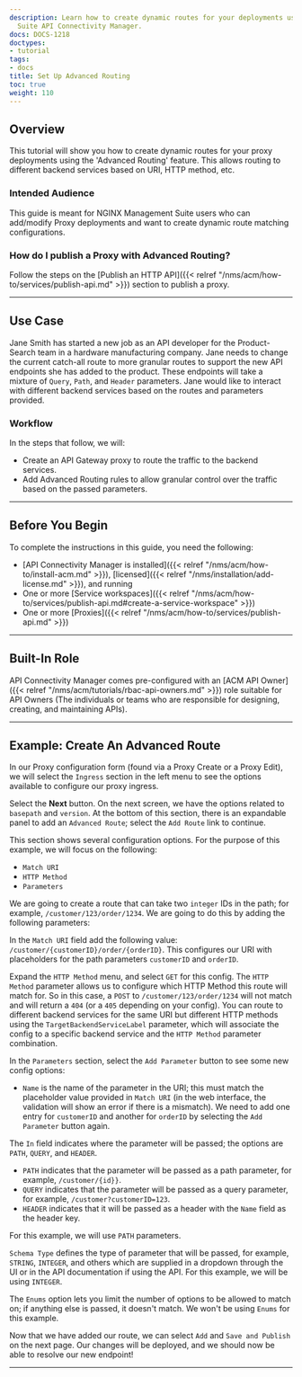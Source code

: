 ```yaml
---
description: Learn how to create dynamic routes for your deployments using NGINX Management
  Suite API Connectivity Manager.
docs: DOCS-1218
doctypes:
- tutorial
tags:
- docs
title: Set Up Advanced Routing
toc: true
weight: 110
---
```


## Overview

This tutorial will show you how to create dynamic routes for your proxy deployments using the 'Advanced Routing' feature.
This allows routing to different backend services based on URI, HTTP method, etc.

### Intended Audience

This guide is meant for NGINX Management Suite users who can add/modify Proxy deployments and want to create dynamic route matching configurations.

### How do I publish a Proxy with Advanced Routing?

Follow the steps on the [Publish an HTTP API]({{< relref "/nms/acm/how-to/services/publish-api.md" >}}) section to publish a proxy.

---

## Use Case

Jane Smith has started a new job as an API developer for the Product-Search team in a hardware manufacturing company.
Jane needs to change the current catch-all route to more granular routes to support the new API endpoints she has added to the product.
These endpoints will take a mixture of `Query`, `Path`,  and `Header` parameters. Jane would like to interact with different backend services based on the routes and parameters provided.

### Workflow

In the steps that follow, we will:

- Create an API Gateway proxy to route the traffic to the backend services.
- Add Advanced Routing rules to allow granular control over the traffic based on the passed parameters.

---

## Before You Begin

To complete the instructions in this guide, you need the following:

- [API Connectivity Manager is installed]({{< relref "/nms/acm/how-to/install-acm.md" >}}), [licensed]({{< relref "/nms/installation/add-license.md" >}}), and running
- One or more [Service workspaces]({{< relref "/nms/acm/how-to/services/publish-api.md#create-a-service-workspace" >}})
- One or more [Proxies]({{< relref "/nms/acm/how-to/services/publish-api.md" >}})

---

## Built-In Role

API Connectivity Manager comes pre-configured with an [ACM API Owner]({{< relref "/nms/acm/tutorials/rbac-api-owners.md" >}}) role suitable for API Owners (The individuals or teams who are responsible for designing, creating, and maintaining APIs).

---

## Example: Create An Advanced Route

In our Proxy configuration form (found via a Proxy Create or a Proxy Edit), we will select the `Ingress` section in the left menu to see the options available to configure our proxy ingress.

Select the **Next** button. On the next screen, we have the options related to `basepath` and `version`. At the bottom of this section, there is an expandable panel to add an `Advanced Route`; select the `Add Route` link to continue.

This section shows several configuration options. For the purpose of this example, we will focus on the following:

- `Match URI`
- `HTTP Method`
- `Parameters`

We are going to create a route that can take two `integer` IDs in the path; for example, `/customer/123/order/1234`. We are going to do this by adding the following parameters:

In the `Match URI` field add the following value: `/customer/{customerID}/order/{orderID}`. This configures our URI with placeholders for the path parameters `customerID` and `orderID`.

Expand the `HTTP Method` menu, and select `GET` for this config. The `HTTP Method` parameter allows us to configure which HTTP Method this route will match for. So in this case, a `POST` to `/customer/123/order/1234` will not match and will return a `404` (or a `405` depending on your config).
You can route to different backend services for the same URI but different HTTP methods using the `TargetBackendServiceLabel` parameter, which will associate the config to a specific backend service and the `HTTP Method` parameter combination.

In the `Parameters` section, select the `Add Parameter` button to see some new config options:

- `Name` is the name of the parameter in the URI; this must match the placeholder value provided in `Match URI` (in the web interface, the validation will show an error if there is a mismatch).
We need to add one entry for `customerID` and another for `orderID` by selecting the `Add Parameter` button again.

The `In` field indicates where the parameter will be passed; the options are `PATH`, `QUERY`, and `HEADER`.

- `PATH` indicates that the parameter will be passed as a path parameter, for example, `/customer/{id}}`.
- `QUERY` indicates that the parameter will be passed as a query parameter, for example, `/customer?customerID=123`.
- `HEADER` indicates that it will be passed as a header with the `Name` field as the header key.

For this example, we will use `PATH` parameters.

`Schema Type` defines the type of parameter that will be passed, for example, `STRING`, `INTEGER`,  and others which are supplied in a dropdown through the UI or in the API documentation if using the API.
For this example, we will be using `INTEGER`.

The `Enums` option lets you limit the number of options to be allowed to match on; if anything else is passed, it doesn't match.
We won't be using `Enums` for this example.

Now that we have added our route, we can select `Add` and `Save and Publish` on the next page. Our changes will be deployed, and we should now be able to resolve our new endpoint!

---
